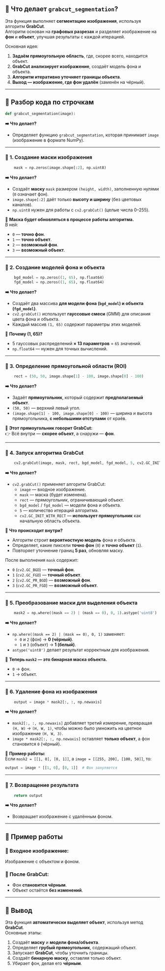 ## 🔹 **Что делает `grabcut_segmentation`?**
Эта функция выполняет **сегментацию изображения**, используя алгоритм **GrabCut**.  
Алгоритм основан на **графовых разрезах** и разделяет изображение на **фон** и **объект**, улучшая результаты с каждой итерацией.

Основная идея:  
1. **Задаём прямоугольную область**, где, скорее всего, находится объект.  
2. **GrabCut анализирует изображение**, создаёт модель фона и объекта.  
3. **Алгоритм итеративно уточняет границы объекта**.  
4. **Выход — изображение, где фон удалён** (заменён на чёрный).  

---

## 🔹 **Разбор кода по строчкам**
```python
def grabcut_segmentation(image):
```
**➡️ Что делает?**  
- Определяет функцию `grabcut_segmentation`, которая принимает `image` (изображение в формате NumPy).  

---

### 📌 **1. Создание маски изображения**
```python
    mask = np.zeros(image.shape[:2], np.uint8)
```
**➡️ Что делает?**  
- Создаёт **маску** `mask` размером `(height, width)`, заполненную нулями (`0` означает фон).  
- `image.shape[:2]` даёт только **высоту и ширину** (без цветовых каналов).  
- `np.uint8` нужен для работы с `cv2.grabCut()` (целые числа 0–255).  

📌 **Маска будет обновляться в процессе работы алгоритма.**  
В ней:
- `0` — **точно фон**.  
- `1` — **точно объект**.  
- `2` — **возможный фон**.  
- `3` — **возможный объект**.  

---

### 📌 **2. Создание моделей фона и объекта**
```python
    bgd_model = np.zeros((1, 65), np.float64)
    fgd_model = np.zeros((1, 65), np.float64)
```
**➡️ Что делает?**  
- Создаёт два массива **для модели фона (`bgd_model`) и объекта (`fgd_model`)**.  
- `cv2.grabCut()` использует **гауссовые смеси** (GMM) для описания цвета фона и объекта.  
- Каждый массив `(1, 65)` содержит параметры этих моделей.  

📌 **Почему (1, 65)?**  
- 5 гауссовых распределений **× 13 параметров** = `65` значений.  
- `np.float64` — нужен для точных вычислений.  

---

### 📌 **3. Определение прямоугольной области (ROI)**
```python
    rect = (50, 50, image.shape[1] - 100, image.shape[0] - 100)
```
**➡️ Что делает?**  
- Задаёт **прямоугольник**, который содержит **предполагаемый объект**.  
- `(50, 50)` — верхний левый угол.  
- `(image.shape[1] - 100, image.shape[0] - 100)` — ширина и высота прямоугольника, **с небольшими отступами** от краёв.  

📌 **Этот прямоугольник говорит GrabCut:**  
👉 Всё внутри — **скорее объект**, а снаружи — **фон**.  

---

### 📌 **4. Запуск алгоритма GrabCut**
```python
    cv2.grabCut(image, mask, rect, bgd_model, fgd_model, 5, cv2.GC_INIT_WITH_RECT)
```
**➡️ Что делает?**  
- `cv2.grabCut()` применяет алгоритм GrabCut:  
  - `image` — входное изображение.  
  - `mask` — маска (будет изменена).  
  - `rect` — прямоугольник, ограничивающий объект.  
  - `bgd_model` / `fgd_model` — модели фона и объекта.  
  - `5` — количество итераций алгоритма.  
  - `cv2.GC_INIT_WITH_RECT` — **использует прямоугольник** как начальную область объекта.  

📌 **Что происходит внутри?**  
- Алгоритм строит **вероятностную модель** фона и объекта.  
- Определяет, какие пиксели **точно фон** (`0`) и **точно объект** (`1`).  
- Повторяет уточнение границ **5 раз**, обновляя маску.  

После выполнения `mask` содержит:  
- `0` (`cv2.GC_BGD`) — **точный фон**.  
- `1` (`cv2.GC_FGD`) — **точный объект**.  
- `2` (`cv2.GC_PR_BGD`) — **возможный фон**.  
- `3` (`cv2.GC_PR_FGD`) — **возможный объект**.  

---

### 📌 **5. Преобразование маски для выделения объекта**
```python
    mask2 = np.where((mask == 2) | (mask == 0), 0, 1).astype('uint8')
```
**➡️ Что делает?**  
- `np.where((mask == 2) | (mask == 0), 0, 1)` заменяет:  
  - `0` и `2` (фон) → **0 (чёрный)**.  
  - `1` и `3` (объект) → **1 (белый)**.  
- `astype('uint8')` делает результат корректным для изображения.  

📌 **Теперь `mask2` — это бинарная маска объекта.**  
- `0` → фон.  
- `1` → объект.  

---

### 📌 **6. Удаление фона из изображения**
```python
    output = image * mask2[:, :, np.newaxis]
```
**➡️ Что делает?**  
- `mask2[:, :, np.newaxis]` добавляет третий измерение, превращая `(H, W)` → `(H, W, 1)`, чтобы можно было умножить на цветное изображение `(H, W, 3)`.  
- `image * mask2[:, :, np.newaxis]` оставляет **только объект**, а фон становится `0` (чёрный).  

📌 **Пример работы:**  
Если `mask2 = [[1, 0], [0, 1]]`, а `image = [[255, 200], [100, 50]]`, то:  
```python
output = image * [[1, 0], [0, 1]]  # Фон зануляется
```

---

### 📌 **7. Возвращение результата**
```python
    return output
```
**➡️ Что делает?**  
- Возвращает изображение с удалённым фоном.  

---

## 🔹 **Пример работы**
### 📸 Входное изображение:
Изображение с объектом и фоном.

### 🔹 После GrabCut:
- Фон **становится чёрным**.
- Объект остаётся **без изменений**.

---

## 🎯 **Вывод**
Эта функция **автоматически выделяет объект**, используя метод **GrabCut**.  
Основные этапы:  
1. Создаёт **маску** и **модели фона/объекта**.  
2. Определяет **грубый прямоугольник**, содержащий объект.  
3. Запускает **GrabCut**, чтобы уточнить границы.  
4. Создаёт **бинарную маску**, оставляя только объект.  
5. Убирает фон, делая его **чёрным**.  

